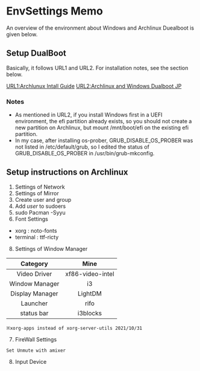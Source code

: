 # EnvSettings Memo
An overview of the environment about Windows and Archlinux Duealboot is given below.

## Setup DualBoot
Basically, it follows URL1 and URL2. For installation notes, see the section below.

[URL1:Archlunux Intall Guide](https://wiki.archlinux.org/title/installation_guide)
[URL2:Archlinux and Windows Dualboot JP](https://wiki.archlinux.jp/index.php/Windows_%E3%81%A8_Arch_%E3%81%AE%E3%83%87%E3%83%A5%E3%82%A2%E3%83%AB%E3%83%96%E3%83%BC%E3%83%88)

### Notes
* As mentioned in URL2, if you install Windows first in a UEFI environment, the efi partition already exists, so you should not create a new partition on Archlinux, but mount /mnt/boot/efi on the existing efi partition.
* In my case, after installing os-prober, GRUB_DISABLE_OS_PROBER was not listed in /etc/default/grub, so I edited the status of GRUB_DISABLE_OS_PROBER in /usr/bin/grub-mkconfig.

## Setup instructions on Archlinux
1. Settings of Network
2. Settings of Mirror
3. Create user and group
4. Add _user_ to sudoers
5. sudo Pacman -Syyu
6. Font Settings
* xorg : noto-fonts
* terminal : ttf-ricty
8. Settings of Window Manager

| Category | Mine |
|:-:|:-:|
| Video Driver | xf86-video-intel |
| Window Manager | i3 |
| Display Manager | LightDM |
| Launcher | rifo |
| status bar | i3blocks |

```※xorg-apps instead of xorg-server-utils 2021/10/31```

7. FireWall Settings

```Set Unmute with amixer```

8. Input Device
